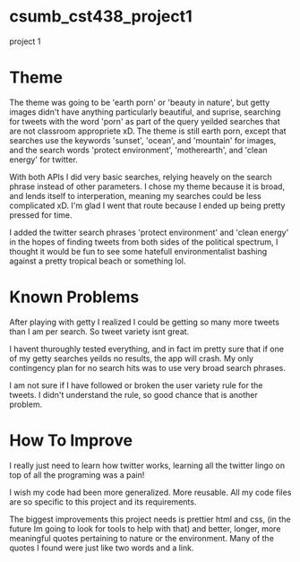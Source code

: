 # csumb_cst438_project1
project 1

# Theme
The theme was going to be 'earth porn' or 'beauty in nature', but getty images didn't have anything particularly beautiful,
and suprise, searching for tweets with the word 'porn' as part of the query yeilded searches that are
not classroom appropriete xD.
The theme is still earth porn, except that searches use the keywords 'sunset', 'ocean', and 'mountain' for images, and
the search words 'protect environment', 'motherearth', and 'clean energy' for twitter.

With both APIs I did very basic searches, relying heavely on the search phrase instead of other parameters.
I chose my theme because it is broad, and lends itself to interperation, meaning my searches could be less complicated xD.
I'm glad I went that route because I ended up being pretty pressed for time.

I added the twitter search phrases 'protect environment' and 'clean energy' in the hopes of finding tweets from both sides of the
political spectrum, I thought it would be fun to see some hatefull environmentalist bashing against a pretty tropical beach or something lol.

# Known Problems
After playing with getty I realized I could be getting so many more tweets than I am per search. So tweet variety isnt great.

I havent thuroughly tested everything, and in fact im pretty sure that if one of my getty searches yeilds no results, the app will crash.
My only contingency plan for no search hits was to use very broad search phrases.

I am not sure if I have followed or broken the user variety rule for the tweets. I didn't understand the rule, so good chance that is another problem.

# How To Improve
I really just need to learn how twitter works, learning all the twitter lingo on top of all the programing was a pain! 

I wish my code had been more generalized. More reusable. All my code files are so specific to this project and its requirements.

The biggest improvements this project needs is prettier html and css, (in the future Im going to look for tools to help with that) and better,
longer, more meaningful quotes pertaining to nature or the environment. Many of the quotes I found were just like two words and a link.